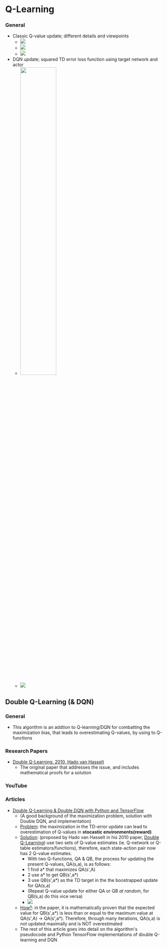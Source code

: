 # Q-Learning
### General
- Classic Q-value update; different details and viewpoints
  - ![](https://wikimedia.org/api/rest_v1/media/math/render/svg/678cb558a9d59c33ef4810c9618baf34a9577686)
  - ![](https://miro.medium.com/max/6000/1*VItpGaVoIUnh0RUEArqSGQ.png)
  - ![](https://i.stack.imgur.com/OMzXf.png)
- DQN update; squared TD error loss function using target network and actor
  - <img src="https://user-images.githubusercontent.com/65429130/133897695-f63debb2-1fda-4353-9569-2a6a22257abc.png" width="50%" height="50%">
  - ![](https://miro.medium.com/max/1176/1*ZbMDCGGQWEcgsNxInpb5gA.png)

## Double Q-Learning (& DQN)
### General
- This algorithm is an addtion to Q-learning/DQN for combatting the maximization bias, that leads to overestimating Q-values, by using to Q-functions 
### Research Papers
- [Double Q-Learning, 2010, Hado van Hasselt](https://proceedings.neurips.cc/paper/2010/file/091d584fced301b442654dd8c23b3fc9-Paper.pdf)
  - The original paper that addresses the issue, and includes mathematical proofs for a solution
### YouTube
### Articles
- [Double Q-Learning & Double DQN with Python and TensorFlow](https://rubikscode.net/2021/07/20/introduction-to-double-q-learning/ )
  - (A good background of the maximization problem, solution with Double DQN, and implementation)
  - <ins>Problem</ins>: the maximization in the TD-error update can lead to overestimation of Q-values in **stocastic environments(reward)**
  - <ins>Solution</ins>: (proposed by Hado van Hasselt in his 2010 paper, [Double Q-Learning](https://proceedings.neurips.cc/paper/2010/file/091d584fced301b442654dd8c23b3fc9-Paper.pdf)) use two sets of Q-value estimates (ie. Q-network or Q-table estimators/functions), therefore, each state-action pair now has 2 Q-value estimates.
    - With two Q-functions, QA & QB, the process for updating the present Q-values, QA(s,a), is as follows:
    - 1 find a* that maximizes QA(s',A)
    - 2 use a* to get QB(s',a*)
    - 3 use QB(s',a*) as the TD target in the the boostrapped update for QA(s,a)
    - (Repeat Q-value update for either QA or QB _at random_, for QB(s,a) do this vice versa)
    - ![](https://i2.wp.com/rubikscode.net/wp-content/uploads/2020/01/image.png?resize=492%2C52&ssl=1)
  - <ins>How?</ins>: in the paper, it is mathematically proven that the expected value for QB(s',a*) is less than or equal to the maximum value at QA(s',A) -> QA(s',a*). Therefore, through many iterations, QA(s,a) is not updated maximally and is NOT overestimated
  - The rest of this article goes into detail on the algorithm's pseudocode and Python TensorFlow implementations of double Q-learning and DQN

